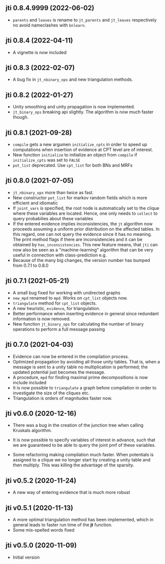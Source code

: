 ## jti 0.8.4.9999 (2022-06-02)

 * `parents` and `leaves` is rename to `jt_parents` and `jt_leaves` respectively no avoid nameclashes with `bnlearn`.

## jti 0.8.4 (2022-04-11)

 * A vignette is now included

## jti 0.8.3 (2022-02-07)

 * A bug fix in `jt_nbinary_ops` and new triangulation methods.

## jti 0.8.2 (2022-01-27)

 * Unity smoothing and unity propagation is now implemented.
 * `jt_binary_ops` breaking api slightly. The algorithm is now much faster though.

## jti 0.8.1 (2021-09-28)

 * `compile` gets a new argumen `initialize_cpts` in order to speed up computations when insertion of evidence at CPT level are of interest.
 * New function `initialize` to initialize an object from `compile` if `initialize_cpts` was set to `FALSE`
 * `pot_list` deprecated. Use `cpt_list` for both BNs and MRFs

## jti 0.8.0 (2021-07-05)

 * `jt_nbinary_ops` more than twice as fast.
 * New constructor `pot_list` for markov random fields which is more efficient and idiomatic
 * If `joint_vars` is specified, the root node is automatically set to the clique where these variables are located. Hence, one only needs to `collect` to query probabilies about these variables
 * If the entered evidence implies inconsistencies, the `jt` algorithm now proceeds assuming a uniform prior distribution
 on the affected tables. In this regard, one can not query the evidence since it has no meaning. The print method flags
 if there are inconsistencies and it can be obtained by `has_inconsistencies`. This new feature means, that `jti` can
 now also be seen as a "machine-learning" algorithm that can be very useful in connection with class-prediction e.g.
 * Because of the many big changes, the version number has bumped from 0.7.1 to 0.8.0

## jti 0.7.1 (2021-05-21)

 * A small bug fixed for working with undirected graphs
 * `new_mpd` renamed to `mpd`. Works on `cpt_list` objects now.
 * `triangulate` method for `cpt_list` objects.
 * A new heuristic, `evidence`, for triangulation.
 * Better performance when inserting evidence in general since redundant information is now removed.
 * New function `jt_binary_ops` for calculating the number of binary operations to perform a full message passing

## jti 0.7.0 (2021-04-03)

 * Evidence can now be entered in the compilation process.
 * Optimized propagation by avoiding all those unity tables. That is, when a message is sent to a unity table no multiplication is performed; the updated potential just becomes the message.
 * A procedure, `mpd` for finding maximal prime decompositions is now include included
 * It is now possible to `triangulate` a graph before compilation in order to investigate the size of the cliques etc.
 * Triangulation is orders of magnitudes faster now.

## jti v0.6.0 (2020-12-16)

 * There was a bug in the creation of the junction tree when calling Kruskals algorithm.
 
 * It is now possible to specify variables of interest in advance, such that we are 
 guaranteed to be able to query the joint pmf of these variables.
 * Some refactoring making compilation much faster. When potentials is assigned to
 a clique we no longer start by creating a unity table and then multiply. This was killing
 the advantage of the sparsity.
 
## jti v0.5.2 (2020-11-24)

 * A new way of entering evidence that is much more robust
 
## jti v0.5.1 (2020-11-13)

 * A more optimal triangulation method has been implemented, which in general leads to faster run time of the **jt** function.
 * Some mis-spelled words fixed

## jti v0.5.0 (2020-11-09)

 * Initial version
